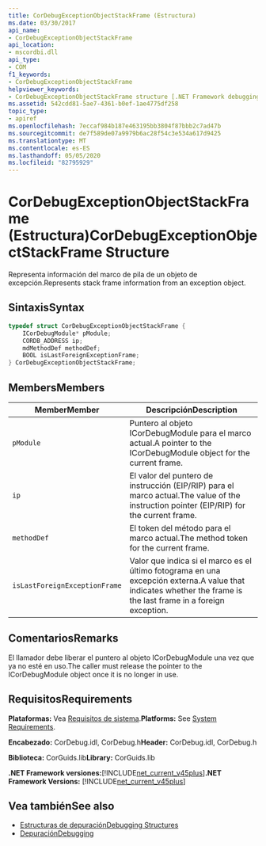 ```yaml
---
title: CorDebugExceptionObjectStackFrame (Estructura)
ms.date: 03/30/2017
api_name:
- CorDebugExceptionObjectStackFrame
api_location:
- mscordbi.dll
api_type:
- COM
f1_keywords:
- CorDebugExceptionObjectStackFrame
helpviewer_keywords:
- CorDebugExceptionObjectStackFrame structure [.NET Framework debugging]
ms.assetid: 542cdd81-5ae7-4361-b0ef-1ae4775df258
topic_type:
- apiref
ms.openlocfilehash: 7eccaf984b187e463195bb3804f87bbb2c7ad47b
ms.sourcegitcommit: de7f589de07a9979b6ac28f54c3e534a617d9425
ms.translationtype: MT
ms.contentlocale: es-ES
ms.lasthandoff: 05/05/2020
ms.locfileid: "82795929"
---
```

# <a name="cordebugexceptionobjectstackframe-structure"></a><span data-ttu-id="a1f22-102">CorDebugExceptionObjectStackFrame (Estructura)</span><span class="sxs-lookup"><span data-stu-id="a1f22-102">CorDebugExceptionObjectStackFrame Structure</span></span>
<span data-ttu-id="a1f22-103">Representa información del marco de pila de un objeto de excepción.</span><span class="sxs-lookup"><span data-stu-id="a1f22-103">Represents stack frame information from an exception object.</span></span>  
  
## <a name="syntax"></a><span data-ttu-id="a1f22-104">Sintaxis</span><span class="sxs-lookup"><span data-stu-id="a1f22-104">Syntax</span></span>  
  
```cpp  
typedef struct CorDebugExceptionObjectStackFrame {  
    ICorDebugModule* pModule;  
    CORDB_ADDRESS ip;  
    mdMethodDef methodDef;  
    BOOL isLastForeignExceptionFrame;  
} CorDebugExceptionObjectStackFrame;  
```  
  
## <a name="members"></a><span data-ttu-id="a1f22-105">Members</span><span class="sxs-lookup"><span data-stu-id="a1f22-105">Members</span></span>  
  
|<span data-ttu-id="a1f22-106">Member</span><span class="sxs-lookup"><span data-stu-id="a1f22-106">Member</span></span>|<span data-ttu-id="a1f22-107">Descripción</span><span class="sxs-lookup"><span data-stu-id="a1f22-107">Description</span></span>|  
|------------|-----------------|  
|`pModule`|<span data-ttu-id="a1f22-108">Puntero al objeto ICorDebugModule para el marco actual.</span><span class="sxs-lookup"><span data-stu-id="a1f22-108">A pointer to the ICorDebugModule object for the current frame.</span></span>|  
|`ip`|<span data-ttu-id="a1f22-109">El valor del puntero de instrucción (EIP/RIP) para el marco actual.</span><span class="sxs-lookup"><span data-stu-id="a1f22-109">The value of the instruction pointer (EIP/RIP) for the current frame.</span></span>|  
|`methodDef`|<span data-ttu-id="a1f22-110">El token del método para el marco actual.</span><span class="sxs-lookup"><span data-stu-id="a1f22-110">The method token for the current frame.</span></span>|  
|`isLastForeignExceptionFrame`|<span data-ttu-id="a1f22-111">Valor que indica si el marco es el último fotograma en una excepción externa.</span><span class="sxs-lookup"><span data-stu-id="a1f22-111">A value that indicates whether the frame is the last frame in a foreign exception.</span></span>|  
  
## <a name="remarks"></a><span data-ttu-id="a1f22-112">Comentarios</span><span class="sxs-lookup"><span data-stu-id="a1f22-112">Remarks</span></span>  
 <span data-ttu-id="a1f22-113">El llamador debe liberar el puntero al objeto ICorDebugModule una vez que ya no esté en uso.</span><span class="sxs-lookup"><span data-stu-id="a1f22-113">The caller must release the pointer to the ICorDebugModule object once it is no longer in use.</span></span>  
  
## <a name="requirements"></a><span data-ttu-id="a1f22-114">Requisitos</span><span class="sxs-lookup"><span data-stu-id="a1f22-114">Requirements</span></span>  
 <span data-ttu-id="a1f22-115">**Plataformas:** Vea [Requisitos de sistema](../../get-started/system-requirements.md).</span><span class="sxs-lookup"><span data-stu-id="a1f22-115">**Platforms:** See [System Requirements](../../get-started/system-requirements.md).</span></span>  
  
 <span data-ttu-id="a1f22-116">**Encabezado:** CorDebug.idl, CorDebug.h</span><span class="sxs-lookup"><span data-stu-id="a1f22-116">**Header:** CorDebug.idl, CorDebug.h</span></span>  
  
 <span data-ttu-id="a1f22-117">**Biblioteca:** CorGuids.lib</span><span class="sxs-lookup"><span data-stu-id="a1f22-117">**Library:** CorGuids.lib</span></span>  
  
 <span data-ttu-id="a1f22-118">**.NET Framework versiones:**[!INCLUDE[net_current_v45plus](../../../../includes/net-current-v45plus-md.md)]</span><span class="sxs-lookup"><span data-stu-id="a1f22-118">**.NET Framework Versions:** [!INCLUDE[net_current_v45plus](../../../../includes/net-current-v45plus-md.md)]</span></span>  
  
## <a name="see-also"></a><span data-ttu-id="a1f22-119">Vea también</span><span class="sxs-lookup"><span data-stu-id="a1f22-119">See also</span></span>

- [<span data-ttu-id="a1f22-120">Estructuras de depuración</span><span class="sxs-lookup"><span data-stu-id="a1f22-120">Debugging Structures</span></span>](debugging-structures.md)
- [<span data-ttu-id="a1f22-121">Depuración</span><span class="sxs-lookup"><span data-stu-id="a1f22-121">Debugging</span></span>](index.md)
